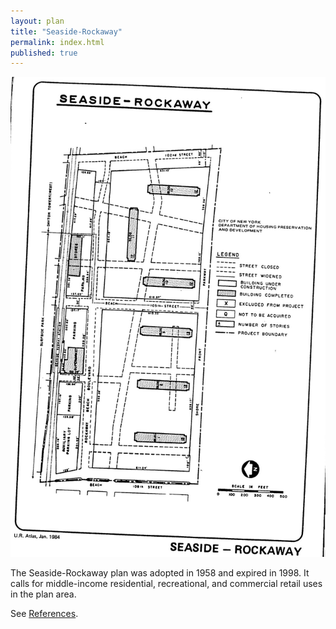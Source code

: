 ```yaml
---
layout: plan
title: "Seaside-Rockaway"
permalink: index.html
published: true
---
```


<!---![Seaside-Rockaway, NYC Department of Housing Preservation and Development. Community Development Progress Report: 1968. Prepared and edited by Nathan Sobel. New York City, 1968.](Seaside Rockaway 1968.png)-->
![Seaside-Rockaway, NYC Department of Housing Preservation and Development. Atlas of Urban Renewal Project Areas in the City of New York. Prepared and edited by Nathan Sobel. New York City, 1984.](Seaside-Rockaway.jpg)

The Seaside-Rockaway plan was adopted in 1958 and expired in 1998. It calls for middle-income residential, recreational, and commercial retail uses in the plan area.

See [References](http://www.urbanreviewer.org/#page=references.html).
